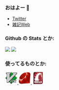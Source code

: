 ### おはよー 👋

* [Twitter](https://twitter.com/i/user/1022113389248737283)
* [雑記Web](https://bit.ly/kyohsuke_gh)

### Github の Stats とか:
![](https://github-readme-stats.vercel.app/api/top-langs/?username=kyohsuke&hide=html,css,C%23)
![](https://github-readme-stats.vercel.app/api?username=kyohsuke&show_icons=true&count_private=true&line_height=40)

### 使ってるものとか:
<a href="https://www.vim.org/" target="_blank">
  <img src="https://raw.githubusercontent.com/devicons/devicon/master/icons/vim/vim-original.svg" alt="vim" width="40" height="40" />
</a>
<a href="https://www.ruby-lang.org/en/" target="_blank">
  <img src="https://raw.githubusercontent.com/devicons/devicon/master/icons/ruby/ruby-original.svg" alt="ruby" width="40" height="40" />
</a>
<a href="https://rubyonrails.org" target="_blank">
  <img src="https://raw.githubusercontent.com/devicons/devicon/master/icons/rails/rails-original-wordmark.svg" alt="rails" width="40" height="40" />
</a>
